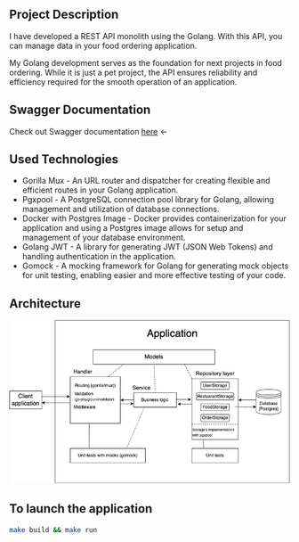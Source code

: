 ## Project Description
I have developed a REST API monolith using the Golang. With this API, you can manage data in your food ordering application. 

My Golang development serves as the foundation for next projects in food ordering. While it is just a pet project, the API ensures reliability and efficiency required for the smooth operation of an application.

## Swagger Documentation
Check out Swagger documentation [here](https://ourluv.github.io/#/) <-


## Used Technologies 
- Gorilla Mux - An URL router and dispatcher for creating flexible and efficient routes in your Golang application.
- Pgxpool - A PostgreSQL connection pool library for Golang, allowing management and utilization of database connections.
- Docker with Postgres Image - Docker provides containerization for your application and using a Postgres image allows for setup and management of your database environment.
- Golang JWT - A library for generating JWT (JSON Web Tokens) and handling authentication in the application.
- Gomock - A mocking framework for Golang for generating mock objects for unit testing, enabling easier and more effective testing of your code.


## Architecture
![](https://raw.githubusercontent.com/OurLuv/prefood/master/static/architecture.drawio.png?token=GHSAT0AAAAAACNNM3DHTLLAPPVJP5UIHDNSZNU2ILA)


## To launch the application
```bash
make build && make run
```
